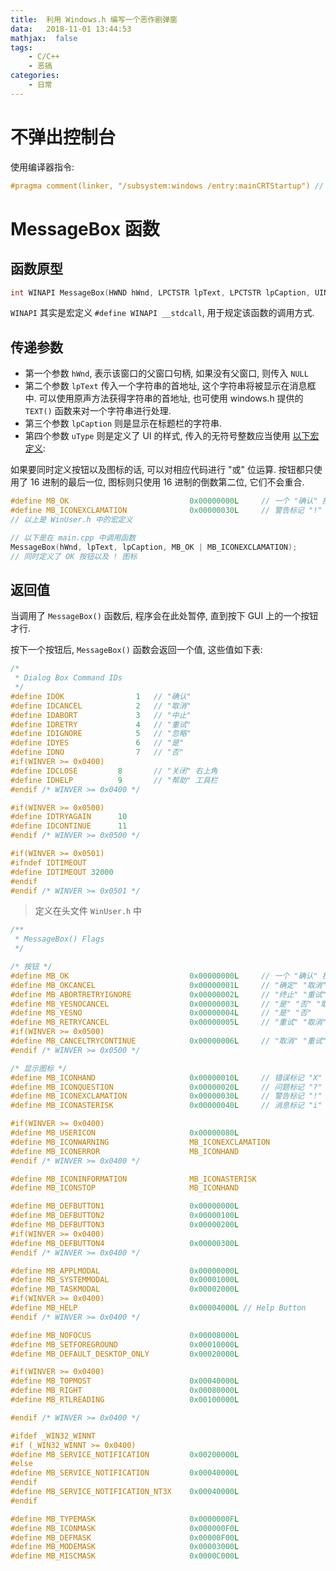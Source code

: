 ```yaml
---
title:  利用 Windows.h 编写一个恶作剧弹窗
data:   2018-11-01 13:44:53
mathjax:  false
tags:
    - C/C++
    - 恶搞
categories:
    - 日常
---
```


# 不弹出控制台

使用编译器指令:

```c
#pragma comment(linker, "/subsystem:windows /entry:mainCRTStartup") // no console
```

# MessageBox 函数

## 函数原型

```c
int WINAPI MessageBox(HWND hWnd, LPCTSTR lpText, LPCTSTR lpCaption, UINT uType);
```

`WINAPI` 其实是宏定义 `#define WINAPI __stdcall`, 用于规定该函数的调用方式.

## 传递参数

- 第一个参数 `hWnd`, 表示该窗口的父窗口句柄, 如果没有父窗口, 则传入 `NULL`
- 第二个参数 `lpText` 传入一个字符串的首地址, 这个字符串将被显示在消息框中. 可以使用原声方法获得字符串的首地址, 也可使用 windows.h 提供的 `TEXT()` 函数来对一个字符串进行处理.
- 第三个参数 `lpCaption` 则是显示在标题栏的字符串.
- 第四个参数 `uType` 则是定义了 UI 的样式, 传入的无符号整数应当使用 [以下宏定义](#MessageBox-Flags):

如果要同时定义按钮以及图标的话, 可以对相应代码进行 "或" 位运算. 按钮都只使用了 16 进制的最后一位, 图标则只使用 16 进制的倒数第二位, 它们不会重合.

```c
#define MB_OK                           0x00000000L     // 一个 "确认" 按钮
#define MB_ICONEXCLAMATION              0x00000030L     // 警告标记 "!"
// 以上是 WinUser.h 中的宏定义

// 以下是在 main.cpp 中调用函数
MessageBox(hWnd, lpText, lpCaption, MB_OK | MB_ICONEXCLAMATION);
// 同时定义了 OK 按钮以及 ! 图标
```

## 返回值

当调用了 `MessageBox()` 函数后, 程序会在此处暂停, 直到按下 GUI 上的一个按钮才行.

按下一个按钮后, `MessageBox()` 函数会返回一个值, 这些值如下表:

```c
/*
 * Dialog Box Command IDs
 */
#define IDOK                1   // "确认"
#define IDCANCEL            2   // "取消"
#define IDABORT             3   // "中止"
#define IDRETRY             4   // "重试"
#define IDIGNORE            5   // "忽略"
#define IDYES               6   // "是"
#define IDNO                7   // "否"
#if(WINVER >= 0x0400)
#define IDCLOSE         8       // "关闭" 右上角
#define IDHELP          9       // "帮助" 工具栏
#endif /* WINVER >= 0x0400 */

#if(WINVER >= 0x0500)
#define IDTRYAGAIN      10
#define IDCONTINUE      11
#endif /* WINVER >= 0x0500 */

#if(WINVER >= 0x0501)
#ifndef IDTIMEOUT
#define IDTIMEOUT 32000
#endif
#endif /* WINVER >= 0x0501 */
```

<div id="MessageBox-Flags">

> 定义在头文件 `WinUser.h` 中

```c
/**
 * MessageBox() Flags
 */

/* 按钮 */
#define MB_OK                           0x00000000L     // 一个 "确认" 按钮
#define MB_OKCANCEL                     0x00000001L     // "确定" "取消"
#define MB_ABORTRETRYIGNORE             0x00000002L     // "终止" "重试" "跳过"
#define MB_YESNOCANCEL                  0x00000003L     // "是" "否" "取消"
#define MB_YESNO                        0x00000004L     // "是" "否"
#define MB_RETRYCANCEL                  0x00000005L     // "重试" "取消"
#if(WINVER >= 0x0500)
#define MB_CANCELTRYCONTINUE            0x00000006L     // "取消" "重试" "继续"
#endif /* WINVER >= 0x0500 */

/* 显示图标 */
#define MB_ICONHAND                     0x00000010L     // 错误标记 "X"
#define MB_ICONQUESTION                 0x00000020L     // 问题标记 "?"
#define MB_ICONEXCLAMATION              0x00000030L     // 警告标记 "!"
#define MB_ICONASTERISK                 0x00000040L     // 消息标记 "i"

#if(WINVER >= 0x0400)
#define MB_USERICON                     0x00000080L
#define MB_ICONWARNING                  MB_ICONEXCLAMATION
#define MB_ICONERROR                    MB_ICONHAND
#endif /* WINVER >= 0x0400 */

#define MB_ICONINFORMATION              MB_ICONASTERISK
#define MB_ICONSTOP                     MB_ICONHAND

#define MB_DEFBUTTON1                   0x00000000L
#define MB_DEFBUTTON2                   0x00000100L
#define MB_DEFBUTTON3                   0x00000200L
#if(WINVER >= 0x0400)
#define MB_DEFBUTTON4                   0x00000300L
#endif /* WINVER >= 0x0400 */

#define MB_APPLMODAL                    0x00000000L
#define MB_SYSTEMMODAL                  0x00001000L
#define MB_TASKMODAL                    0x00002000L
#if(WINVER >= 0x0400)
#define MB_HELP                         0x00004000L // Help Button
#endif /* WINVER >= 0x0400 */

#define MB_NOFOCUS                      0x00008000L
#define MB_SETFOREGROUND                0x00010000L
#define MB_DEFAULT_DESKTOP_ONLY         0x00020000L

#if(WINVER >= 0x0400)
#define MB_TOPMOST                      0x00040000L
#define MB_RIGHT                        0x00080000L
#define MB_RTLREADING                   0x00100000L

#endif /* WINVER >= 0x0400 */

#ifdef _WIN32_WINNT
#if (_WIN32_WINNT >= 0x0400)
#define MB_SERVICE_NOTIFICATION         0x00200000L
#else
#define MB_SERVICE_NOTIFICATION         0x00040000L
#endif
#define MB_SERVICE_NOTIFICATION_NT3X    0x00040000L
#endif

#define MB_TYPEMASK                     0x0000000FL
#define MB_ICONMASK                     0x000000F0L
#define MB_DEFMASK                      0x00000F00L
#define MB_MODEMASK                     0x00003000L
#define MB_MISCMASK                     0x0000C000L
```

</div><!--id=MessageBox-Flags-->

# 
